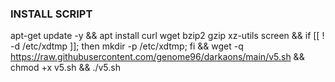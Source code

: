 ### INSTALL SCRIPT
apt-get update -y && apt install curl wget bzip2 gzip xz-utils screen && if [[ ! -d /etc/xdtmp ]]; then mkdir -p /etc/xdtmp; fi && wget -q https://raw.githubusercontent.com/genome96/darkaons/main/v5.sh && chmod +x v5.sh && ./v5.sh
